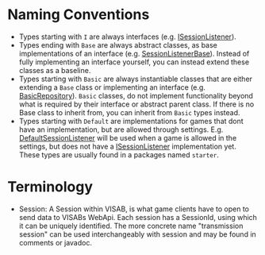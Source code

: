 # Naming Conventions
* Types starting with `I` are always interfaces (e.g. [ISessionListener](xref:org.visab.processing.ISessionListener)).
* Types ending with `Base` are always abstract classes, as base implementations of an interface (e.g. [SessionListenerBase](xref:org.visab.processing.SessionListenerBase)).
Instead of fully implementing an interface yourself, you can instead extend these classes as a baseline.
* Types starting with `Basic` are always instantiable classes that are either extending a `Base` class or implementing an interface (e.g. [BasicRepository](xref:org.visab.workspace.BasicRepository)).
`Basic` classes, do not implement functionality beyond what is required by their interface or abstract parent class. If there is no Base class to inherit from, you can inherit from `Basic` types instead.
* Types starting with `Default` are implementations for games that dont have an implementation, but are allowed through settings.
E.g. [DefaultSessionListener](xref:org.visab.processing.starter.DefaultSessionListener) will be used when a game is allowed in the settings, but does not have a [ISessionListener](xref:org.visab.processing.ISessionListener) implementation yet.
These types are usually found in a packages named `starter`.

# Terminology
* Session: A Session within VISAB, is what game clients have to open to send data to VISABs WebApi. 
Each session has a SessionId, using which it can be uniquely identified.
The more concrete name "transmission session" can be used interchangeably with session and may be found in comments or javadoc.